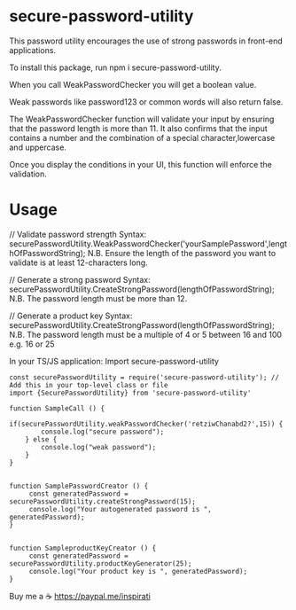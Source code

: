 # secure-password-utility
This password utility encourages the use of strong passwords in front-end applications.

To install this package, run npm i secure-password-utility.

When you call WeakPasswordChecker you will get a boolean value.

Weak passwords like password123 or common words will also return false.

The WeakPasswordChecker function will validate your input by ensuring that the password length is more than 11.
It also confirms that the input contains a number and the combination of a special character,lowercase and uppercase.

Once you display the conditions in your UI, this function will enforce the validation.



Usage
=====
// Validate password strength
Syntax: securePasswordUtility.WeakPasswordChecker('yourSamplePassword',lengthOfPasswordString);
N.B. Ensure the length of the password you want to validate is at least 12-characters long.

// Generate a strong password
Syntax: securePasswordUtility.CreateStrongPassword(lengthOfPasswordString);
N.B. The password length must be more than 12.

// Generate a product key
Syntax: securePasswordUtility.CreateStrongPassword(lengthOfPasswordString);
N.B. The password length must be a multiple of 4 or 5 between 16 and 100 e.g. 16 or 25

In your TS/JS application:
Import secure-password-utility
````
const securePasswordUtility = require('secure-password-utility'); // Add this in your top-level class or file
import {SecurePasswordUtility} from 'secure-password-utility'
````

````
function SampleCall () {
    if(securePasswordUtility.weakPasswordChecker('retziwChanabd2?',15)) {
        console.log("secure password");
    } else {
        console.log("weak password");
    }
}
````

````

function SamplePasswordCreator () {
     const generatedPassword = securePasswordUtility.createStrongPassword(15);
     console.log("Your autogenerated password is ", generatedPassword);
}
````

````

function SampleproductKeyCreator () {
     const generatedPassword = securePasswordUtility.productKeyGenerator(25);
     console.log("Your product key is ", generatedPassword);
}
````


Buy me a  ☕
https://paypal.me/inspirati
